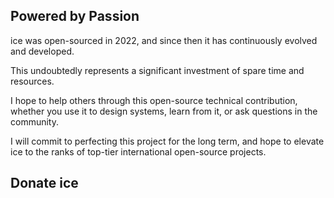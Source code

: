 ## Powered by Passion

ice was open-sourced in 2022, and since then it has continuously evolved and developed.

This undoubtedly represents a significant investment of spare time and resources.

I hope to help others through this open-source technical contribution, whether you use it to design systems, learn from it, or ask questions in the community.

I will commit to perfecting this project for the long term, and hope to elevate ice to the ranks of top-tier international open-source projects.


## Donate ice

<PayPalButton />